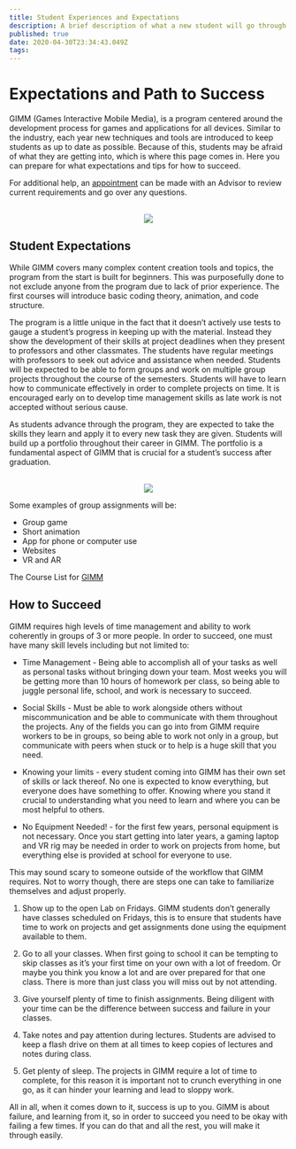 ```yaml
---
title: Student Experiences and Expectations
description: A brief description of what a new student will go through when first taking GIMM classes.
published: true
date: 2020-04-30T23:34:43.049Z
tags: 
---
```


# Expectations and Path to Success
GIMM (Games Interactive Mobile Media), is a program centered around the development process for games and applications for all devices. Similar to the industry, each year new techniques and tools are introduced to keep students as up to date as possible. Because of this, students may be afraid of what they are getting into, which is where this page comes in. Here you can prepare for what expectations and tips for how to succeed.

For additional help, an [appointment](https://square.site/book/G5BSV847WAG3G/ci-d-boise-id) can be made with an Advisor to review current requirements and go over any questions.

<div align = "center">
  <br>
  <image src="https://idahovirtualreality.com/wp-content/uploads/2017/05/GIMM1.png"/>
</div>

## Student Expectations
While GIMM covers many complex content creation tools and topics, the program from the start is built for beginners. This was purposefully done to not exclude anyone from the program due to lack of prior experience. The first courses will introduce basic coding theory, animation, and code structure.

The program is a little unique in the fact that it doesn’t actively use tests to gauge a student’s progress in keeping up with the material. Instead they show the development of their skills at project deadlines when they present to professors and other classmates. The students have regular meetings with professors to seek out advice and assistance when needed.
Students will be expected to be able to form groups and work on multiple group projects throughout the course of the semesters. Students will have to learn how to communicate effectively in order to complete projects on time. It is encouraged early on to develop time management skills as late work is not accepted without serious cause.

As students advance through the program, they are expected to take the skills they learn and apply it to every new task they are given. Students will build up a portfolio throughout their career in GIMM. The portfolio is a fundamental aspect of GIMM that is crucial for a student’s success after graduation.

<div align = "center">
  <br>
  <image src="https://www.boisestatepublicradio.org/sites/idaho/files/styles/x_large/public/201901/img_2017-1__1_.jpg"/>
</div>

Some examples of group assignments will be:
- Group game
- Short animation
- App for phone or computer use
- Websites
- VR and AR

The Course List for [GIMM](https://www.boisestate.edu/gimm/student-information/)
 
## How to Succeed
GIMM requires high levels of time management and ability to work coherently in groups of 3 or more people. In order to succeed, one must have many skill levels including but not limited to:
- Time Management - Being able to accomplish all of your tasks as well as personal tasks without bringing down your team. Most weeks you will be getting more than 10 hours of homework per class, so being able to juggle personal life, school, and work is necessary to succeed.

- Social Skills - Must be able to work alongside others without miscommunication and be able to communicate with them throughout the projects. Any of the fields you can go into from GIMM require workers to be in groups, so being able to work not only in a group, but communicate with peers when stuck or to help is a huge skill that you need.
- Knowing your limits - every student coming into GIMM has their own set of skills or lack thereof. No one is expected to know everything, but everyone does have something to offer. Knowing where you stand it crucial to understanding what you need to learn and where you can be most helpful to others.

- No Equipment Needed! - for the first few years, personal equipment is not necessary. Once you start getting into later years, a gaming laptop and VR rig may be needed in order to work on projects from home, but everything else is provided at school for everyone to use.


This may sound scary to someone outside of the workflow that GIMM requires. Not to worry though, there are steps one can take to familiarize themselves and adjust properly.

1. Show up to the open Lab on Fridays. GIMM students don’t generally have classes scheduled on Fridays, this is to ensure that students have time to work on projects and get assignments done using the equipment available to them. 
 
2. Go to all your classes. When first going to school it can be tempting to skip classes as it’s your first time on your own with a lot of freedom. Or maybe you think you know a lot and are over prepared for that one class. There is more than just class you will miss out by not attending.
 
3. Give yourself plenty of time to finish assignments. Being diligent with your time can be the difference between success and failure in your classes.
 
4. Take notes and pay attention during lectures. Students are advised to keep a flash drive on them at all times to keep copies of lectures and notes during class.
 
5. Get plenty of sleep. The projects in GIMM require a lot of time to complete, for this reason it is important not to crunch everything in one go, as it can hinder your learning and lead to sloppy work.

All in all, when it comes down to it, success is up to you. GIMM is about failure, and learning from it, so in order to succeed you need to be okay with failing a few times. If you can do that and all the rest, you will make it through easily.
